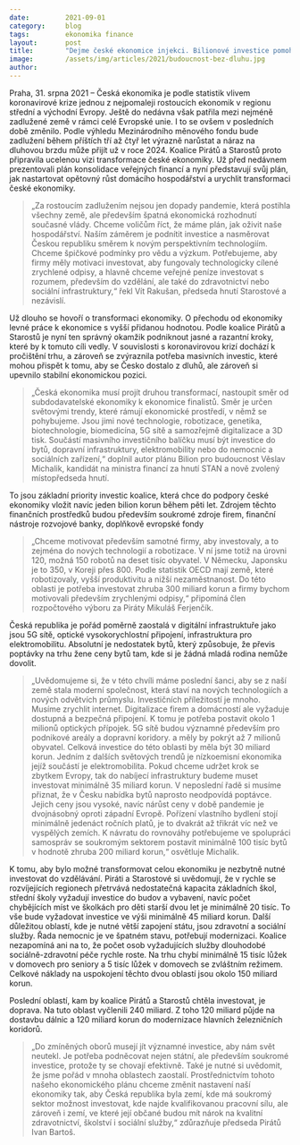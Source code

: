 ```yaml
---
date:         2021-09-01
category:     blog
tags:         ekonomika finance
layout:       post
title:        "Dejme české ekonomice injekci. Bilionové investice pomohou k přechodu z montovny na mozkovnu"
image:        /assets/img/articles/2021/budoucnost-bez-dluhu.jpg
author:       
---
```




Praha, 31. srpna 2021 – Česká ekonomika je podle statistik vlivem koronavirové krize jednou z nejpomaleji rostoucích ekonomik v regionu střední a východní Evropy. Ještě do nedávna však patřila mezi nejméně zadlužené země v rámci celé Evropské unie. I to se ovšem v posledních době změnilo. Podle výhledu Mezinárodního měnového fondu bude zadlužení během příštích tří až čtyř let výrazně narůstat a náraz na dluhovou brzdu může přijít už v roce 2024. Koalice Pirátů a Starostů proto připravila ucelenou vizi transformace české ekonomiky. Už před nedávnem prezentovali plán konsolidace veřejných financí a nyní představují svůj plán, jak nastartovat opětovný růst domácího hospodářství a urychlit transformaci české ekonomiky.

 

> „Za rostoucím zadlužením nejsou jen dopady pandemie, která postihla všechny země, ale především špatná ekonomická rozhodnutí současné vlády. Chceme voličům říct, že máme plán, jak oživit naše hospodářství. Naším záměrem je podnítit investice a nasměrovat Českou republiku směrem k novým perspektivním technologiím. Chceme špičkové podmínky pro vědu a výzkum. Potřebujeme, aby firmy měly motivaci investovat, aby fungovaly technologicky cílené zrychlené odpisy, a hlavně chceme veřejné peníze investovat s rozumem, především do vzdělání, ale také do zdravotnictví nebo sociální infrastruktury,“ řekl Vít Rakušan, předseda hnutí Starostové a nezávislí.

 

Už dlouho se hovoří o transformaci ekonomiky. O přechodu od ekonomiky levné práce k ekonomice s vyšší přidanou hodnotou. Podle koalice Pirátů a Starostů je nyní ten správný okamžik podniknout jasné a razantní kroky, které by k tomuto cíli vedly. V souvislosti s koronavirovou krizí dochází k pročištění trhu, a zároveň se zvýraznila potřeba masivních investic, které mohou přispět k tomu, aby se Česko dostalo z dluhů, ale zároveň si upevnilo stabilní ekonomickou pozici. 

 

> „Česká ekonomika musí projít druhou transformací, nastoupit směr od subdodavatelské ekonomiky k ekonomice finalistů. Směr je určen světovými trendy, které rámují ekonomické prostředí, v němž se pohybujeme. Jsou jimi nové technologie, robotizace, genetika, biotechnologie, biomedicína, 5G sítě a samozřejmě digitalizace a 3D tisk. Součástí masivního investičního balíčku musí být investice do bytů, dopravní infrastruktury, elektromobility nebo do nemocnic a sociálních zařízení,“ doplnil autor plánu Bilion pro budoucnost Věslav Michalik, kandidát na ministra financí za hnutí STAN a nově zvolený místopředseda hnutí.

 

To jsou základní priority investic koalice, která chce do podpory české ekonomiky vložit navíc jeden bilion korun během pěti let. Zdrojem těchto finančních prostředků budou především soukromé zdroje firem, finanční nástroje rozvojové banky, doplňkově evropské fondy

 

> „Chceme motivovat především samotné firmy, aby investovaly, a to zejména do nových technologií a robotizace. V ní jsme totiž na úrovni 120, možná 150 robotů na deset tisíc obyvatel. V Německu, Japonsku je to 350, v Koreji přes 800. Podle statistik OECD mají země, které robotizovaly, vyšší produktivitu a nižší nezaměstnanost. Do této oblasti je potřeba investovat zhruba 300 miliard korun a firmy bychom motivovali především zrychlenými odpisy,“ připomíná člen rozpočtového výboru za Piráty Mikuláš Ferjenčík.

 

Česká republika je pořád poměrně zaostalá v digitální infrastruktuře jako jsou 5G sítě, optické vysokorychlostní připojení, infrastruktura pro elektromobilitu. Absolutní je nedostatek bytů, který způsobuje, že převis poptávky na trhu žene ceny bytů tam, kde si je žádná mladá rodina nemůže dovolit. 

 

> „Uvědomujeme si, že v této chvíli máme poslední šanci, aby se z naší země stala moderní společnost, která staví na nových technologiích a nových odvětvích průmyslu. Investičních příležitostí je mnoho. Musíme zrychlit internet. Digitalizace firem a domácností ale vyžaduje dostupná a bezpečná připojení. K tomu je potřeba postavit okolo 1 milionů optických přípojek. 5G sítě budou významné především pro podnikové areály a dopravní koridory. a měly by pokrýt až 7 milionů obyvatel. Celková investice do této oblasti by měla být 30 miliard korun. Jedním z dalších světových trendů je nízkoemisní ekonomika jejíž součástí je elektromobilita. Pokud chceme udržet krok se zbytkem Evropy, tak do nabíjecí infrastruktury budeme muset investovat minimálně 35 miliard korun. V neposlední řadě si musíme přiznat, že v Česku nabídka bytů naprosto neodpovídá poptávce. Jejich ceny jsou vysoké, navíc nárůst ceny v době pandemie je dvojnásobný oproti západní Evropě. Pořízení vlastního bydlení stojí minimálně jedenáct ročních platů, je to dvakrát až třikrát víc než ve vyspělých zemích. K návratu do rovnováhy potřebujeme ve spolupráci samospráv se soukromým sektorem postavit minimálně 100 tisíc bytů v hodnotě zhruba 200 miliard korun,“ osvětluje Michalik.

 

K tomu, aby bylo možné transformovat celou ekonomiku je nezbytně nutné investovat do vzdělávání. Piráti a Starostové si uvědomují, že v rychle se rozvíjejících regionech přetrvává nedostatečná kapacita základních škol, střední školy vyžadují investice do budov a vybavení, navíc počet chybějících míst ve školkách pro děti starší dvou let je minimálně 20 tisíc. To vše bude vyžadovat investice ve výši minimálně 45 miliard korun. Další důležitou oblastí, kde je nutné větší zapojení státu, jsou zdravotní a sociální služby. Řada nemocnic je ve špatném stavu, potřebují modernizaci. Koalice nezapomíná ani na to, že počet osob vyžadujících služby dlouhodobé sociálně-zdravotní péče rychle roste. Na trhu chybí minimálně 15 tisíc lůžek v domovech pro seniory a 5 tisíc lůžek v domovech se zvláštním režimem. Celkové náklady na uspokojení těchto dvou oblastí jsou okolo 150 miliard korun. 

 

Poslední oblastí, kam by koalice Pirátů a Starostů chtěla investovat, je doprava. Na tuto oblast vyčlenili 240 miliard. Z toho 120 miliard půjde na dostavbu dálnic a 120 miliard korun do modernizace hlavních železničních koridorů. 

 

> „Do zmíněných oborů musejí jít významné investice, aby nám svět neutekl. Je potřeba podněcovat nejen státní, ale především soukromé investice, protože ty se chovají efektivně. Také je nutné si uvědomit, že jsme pořád v mnoha oblastech zaostalí. Prostřednictvím tohoto našeho ekonomického plánu chceme změnit nastavení naší ekonomiky tak, aby Česká republika byla zemí, kde má soukromý sektor možnost investovat, kde najde kvalifikovanou pracovní sílu, ale zároveň i zemí, ve které její občané budou mít nárok na kvalitní zdravotnictví, školství i sociální služby,“ zdůrazňuje předseda Pirátů Ivan Bartoš.

 
